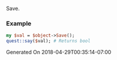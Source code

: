Save.
### Example

```perl
my $val = $object->Save();
quest::say($val); # Returns bool
```


Generated On 2018-04-29T00:35:14-07:00